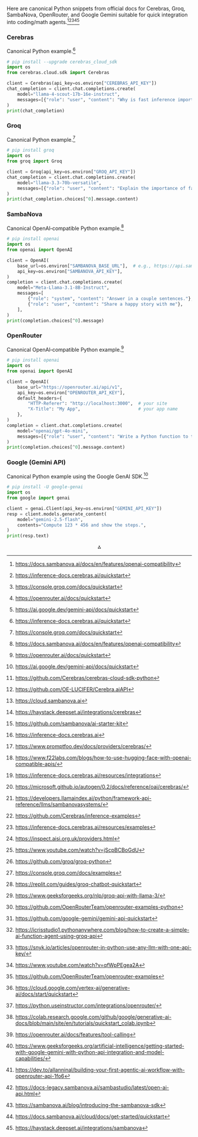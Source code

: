 
Here are canonical Python snippets from official docs for Cerebras, Groq, SambaNova, OpenRouter, and Google Gemini suitable for quick integration into coding/math agents.[^1][^2][^3][^4][^5]

### Cerebras

Canonical Python example.[^2]

```python
# pip install --upgrade cerebras_cloud_sdk
import os
from cerebras.cloud.sdk import Cerebras

client = Cerebras(api_key=os.environ["CEREBRAS_API_KEY"])
chat_completion = client.chat.completions.create(
    model="llama-4-scout-17b-16e-instruct",
    messages=[{"role": "user", "content": "Why is fast inference important?"}],
)
print(chat_completion)
```


### Groq

Canonical Python example.[^3]

```python
# pip install groq
import os
from groq import Groq

client = Groq(api_key=os.environ["GROQ_API_KEY"])
chat_completion = client.chat.completions.create(
    model="llama-3.3-70b-versatile",
    messages=[{"role": "user", "content": "Explain the importance of fast language models"}],
)
print(chat_completion.choices[^0].message.content)
```


### SambaNova

Canonical OpenAI‑compatible Python example.[^1]

```python
# pip install openai
import os
from openai import OpenAI

client = OpenAI(
    base_url=os.environ["SAMBANOVA_BASE_URL"],  # e.g., https://api.sambanova.ai/v1
    api_key=os.environ["SAMBANOVA_API_KEY"],
)
completion = client.chat.completions.create(
    model="Meta-Llama-3.1-8B-Instruct",
    messages=[
        {"role": "system", "content": "Answer in a couple sentences."},
        {"role": "user", "content": "Share a happy story with me"},
    ],
)
print(completion.choices[^0].message)
```


### OpenRouter

Canonical OpenAI‑compatible Python example.[^4]

```python
# pip install openai
import os
from openai import OpenAI

client = OpenAI(
    base_url="https://openrouter.ai/api/v1",
    api_key=os.environ["OPENROUTER_API_KEY"],
    default_headers={
        "HTTP-Referer": "http://localhost:3000",  # your site
        "X-Title": "My App",                      # your app name
    },
)
completion = client.chat.completions.create(
    model="openai/gpt-4o-mini",
    messages=[{"role": "user", "content": "Write a Python function to test primality."}],
)
print(completion.choices[^0].message.content)
```


### Google (Gemini API)

Canonical Python example using the Google GenAI SDK.[^5]

```python
# pip install -U google-genai
import os
from google import genai

client = genai.Client(api_key=os.environ["GEMINI_API_KEY"])
resp = client.models.generate_content(
    model="gemini-2.5-flash",
    contents="Compute 123 * 456 and show the steps.",
)
print(resp.text)
```

<span style="display:none">[^10][^11][^12][^13][^14][^15][^16][^17][^18][^19][^20][^21][^22][^23][^24][^25][^26][^27][^28][^29][^30][^31][^32][^33][^34][^35][^36][^37][^38][^39][^40][^6][^7][^8][^9]</span>

<div align="center">⁂</div>

[^1]: https://docs.sambanova.ai/docs/en/features/openai-compatibility

[^2]: https://inference-docs.cerebras.ai/quickstart

[^3]: https://console.groq.com/docs/quickstart

[^4]: https://openrouter.ai/docs/quickstart

[^5]: https://ai.google.dev/gemini-api/docs/quickstart

[^6]: https://docs-legacy.sambanova.ai/sambastudio/latest/open-ai-api.html

[^7]: https://sambanova.ai/blog/introducing-the-sambanova-sdk

[^8]: https://docs.sambanova.ai/cloud/docs/get-started/quickstart

[^9]: https://haystack.deepset.ai/integrations/sambanova

[^10]: https://github.com/Cerebras/cerebras-cloud-sdk-python

[^11]: https://github.com/OE-LUCIFER/Cerebra.aiAPI

[^12]: https://cloud.sambanova.ai

[^13]: https://haystack.deepset.ai/integrations/cerebras

[^14]: https://github.com/sambanova/ai-starter-kit

[^15]: https://inference-docs.cerebras.ai

[^16]: https://www.promptfoo.dev/docs/providers/cerebras/

[^17]: https://www.f22labs.com/blogs/how-to-use-hugging-face-with-openai-compatible-apis/

[^18]: https://inference-docs.cerebras.ai/resources/integrations

[^19]: https://microsoft.github.io/autogen/0.2/docs/reference/oai/cerebras/

[^20]: https://developers.llamaindex.ai/python/framework-api-reference/llms/sambanovasystems/

[^21]: https://github.com/Cerebras/inference-examples

[^22]: https://inference-docs.cerebras.ai/resources/examples

[^23]: https://inspect.aisi.org.uk/providers.html

[^24]: https://www.youtube.com/watch?v=jScpBCBoGdU

[^25]: https://github.com/groq/groq-python

[^26]: https://console.groq.com/docs/examples

[^27]: https://replit.com/guides/groq-chatbot-quickstart

[^28]: https://www.geeksforgeeks.org/nlp/groq-api-with-llama-3/

[^29]: https://github.com/OpenRouterTeam/openrouter-examples-python

[^30]: https://github.com/google-gemini/gemini-api-quickstart

[^31]: https://icrisstudio1.pythonanywhere.com/blog/how-to-create-a-simple-ai-function-agent-using-groq-api

[^32]: https://snyk.io/articles/openrouter-in-python-use-any-llm-with-one-api-key/

[^33]: https://www.youtube.com/watch?v=qfWpPEgea2A

[^34]: https://github.com/OpenRouterTeam/openrouter-examples

[^35]: https://cloud.google.com/vertex-ai/generative-ai/docs/start/quickstart

[^36]: https://python.useinstructor.com/integrations/openrouter/

[^37]: https://colab.research.google.com/github/google/generative-ai-docs/blob/main/site/en/tutorials/quickstart_colab.ipynb

[^38]: https://openrouter.ai/docs/features/tool-calling

[^39]: https://www.geeksforgeeks.org/artificial-intelligence/getting-started-with-google-gemini-with-python-api-integration-and-model-capabilities/

[^40]: https://dev.to/allanninal/building-your-first-agentic-ai-workflow-with-openrouter-api-1fo6

